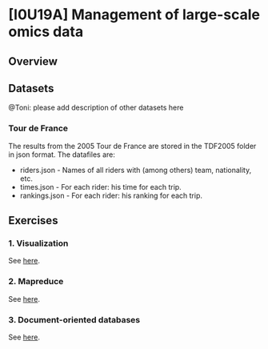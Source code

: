 # [I0U19A] Management of large-scale omics data #

## Overview ##


## Datasets ##
@Toni: please add description of other datasets here

### Tour de France ###

The results from the 2005 Tour de France are stored in the TDF2005 folder in json format. The datafiles are:

* riders.json - Names of all riders with (among others) team, nationality, etc.
* times.json - For each rider: his time for each trip.
* rankings.json - For each rider: his ranking for each trip.

## Exercises ##

### 1. Visualization ###

See [here](visualization.html).

### 2. Mapreduce ###

See [here](mapreduce.html).

### 3. Document-oriented databases ###

See [here](document_databases.html).

